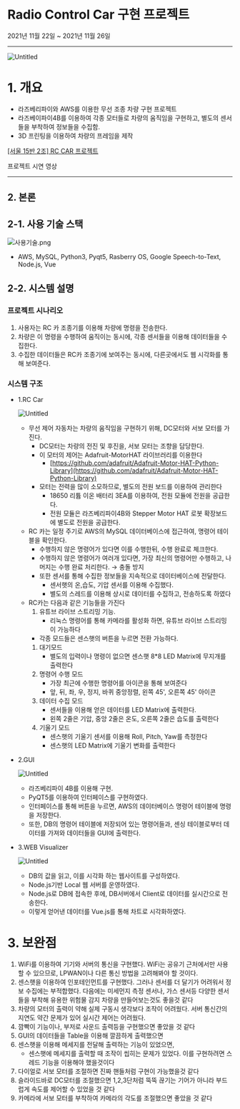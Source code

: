 # Radio Control Car 구현 프로젝트

2021년 11월 22일 ~ 2021년 11월 26일 

---

![Untitled](https://s3-us-west-2.amazonaws.com/secure.notion-static.com/4fd6aa33-3a1a-4a49-b432-1f8a99ab9866/Untitled.png)

# 1. 개요

- 라즈베리파이와 AWS를 이용한 무선 조종 차량 구현 프로젝트
- 라즈베이파이4B를 이용하여 각종 모터들로 차량의 움직임을 구현하고, 별도의 센서들을 부착하여 정보들을 수집함.
- 3D 프린팅을 이용하여 차량의 프레임을 제작

[[서울 15반 2조] RC CAR 프로젝트](https://youtu.be/IvJfMl0JzaM)

프로젝트 시연 영상

---

## 2. 본론

## 2-1. 사용 기술 스택

![사용기술.png](https://s3-us-west-2.amazonaws.com/secure.notion-static.com/2d2376aa-20a6-498e-8f8d-bea69d700aaa/사용기술.png)

- AWS, MySQL, Python3, Pyqt5, Rasberry OS, Google Speech-to-Text, Node.js, Vue

## 2-2. 시스템 설명

### 프로젝트 시나리오

1. 사용자는 RC 카 조종기를 이용해 차량에 명령을 전송한다.
2. 차량은 이 명령을 수행하여 움직이는 동시에, 각종 센서들을 이용해 데이터들을 수집한다.
3. 수집한 데이터들은 RC카 조종기에 보여주는 동시에, 다른곳에서도 웹 시각화를 통해 보여준다.

### 시스템 구조

- 1.RC Car
    
    ![Untitled](https://s3-us-west-2.amazonaws.com/secure.notion-static.com/1156658c-fa46-4608-aee5-10e8cc200227/Untitled.png)
    
    - 무선 제어 자동차는 차량의 움직임을 구현하기 위해, DC모터와 서보 모터를 가진다.
        - DC모터는 차량의 전진 및 후진을, 서보 모터는 조향을 담당한다.
        - 이 모터의 제어는 Adafruit-MotorHAT 라이브러리를 이용한다
            - [https://github.com/adafruit/Adafruit-Motor-HAT-Python-Library](https://github.com/adafruit/Adafruit-Motor-HAT-Python-Library)
        - 모터는 전력을 많이 소모하므로, 별도의 전원 보드를 이용하여 관리한다
            - 18650 리튬 이온 배터리 3EA를 이용하여, 전원 모듈에 전원을 공급한다.
            - 전원 모듈은 라즈베리파이4B와 Stepper Motor HAT 로봇 확장보드에 별도로 전원을 공급한다.
    - RC 카는 일정 주기로 AWS의 MySQL 데이터베이스에 접근하여, 명령어 테이블을 확인한다.
        - 수행하지 않은 명령어가 있다면 이를 수행한뒤, 수행 완료로 체크한다.
        - 수행하지 않은 명령어가 여러개 있다면, 가장 최신의 명령어만 수행하고, 나머지는 수행 완료 처리한다. → 충돌 방지
        - 또한 센서를 통해 수집한 정보들을 지속적으로 데이터베이스에 전달한다.
            - 센서햇의 온,습도, 기압 센서를 이용해 수집했다.
            - 별도의 스레드를 이용해 상시로 데이터를 수집하고, 전송하도록 하였다
    - RC카는 다음과 같은 기능들을 가진다
        1. 유튜브 라이브 스트리밍 기능.
            - 리눅스 명령어를 통해 카메라를 활성화 하면, 유튜브 라이브 스트리밍이 가능하다
        - 각종 모드들은 센스햇의 버튼을 누르면 전환 가능하다.
        1.  대기모드
            - 별도의 입력이나 명령이 없으면 센스햇 8*8 LED Matrix에 무지개를 출력한다
        2. 명령어 수행 모드
            - 가장 최근에 수행한 명령어를 아이콘을 통해 보여준다
            - 앞, 뒤, 좌, 우, 정지, 바퀴 중앙정렬, 왼쪽 45', 오른쪽 45' 아이콘
        3. 데이터 수집 모드
            - 센서들을 이용해 얻은 데이터를 LED Matrix에 출력한다.
            - 왼쪽 2줄은 기압, 중앙 2줄은 온도, 오른쪽 2줄은 습도를 출력한다
        4. 기울기 모드
            - 센스햇의 기울기 센서를 이용해 Roll, Pitch, Yaw를 측정한다
            - 센스햇의 LED Matrix에 기울기 변화를 출력한다
            
        
- 2.GUI
    
    ![Untitled](https://s3-us-west-2.amazonaws.com/secure.notion-static.com/0c3bcdf9-96b3-4b4a-9e5a-2934687e24a5/Untitled.png)
    
    - 라즈베리파이 4B를 이용해 구현.
    - PyQT5를 이용하여 인터페이스를 구현하였다.
    - 인터페이스를 통해 버튼을 누르면, AWS의 데이터베이스 명령어 테이블에 명령을 저장한다.
    - 또한, DB의 명령어 테이블에 저장되어 있는 명령어들과, 센싱 테이블로부터 데이터를 가져와 
    데이터들을 GUI에 출력한다.
- 3.WEB Visualizer
    
    ![Untitled](https://s3-us-west-2.amazonaws.com/secure.notion-static.com/8bb8ab5a-16f0-4126-a27d-b7c444f13168/Untitled.png)
    
    - DB의 값을 읽고, 이를 시각화 하는 웹사이트를 구성하였다.
    - Node.js기반 Local 웹 서버를 운영하였다.
    - Node.js로 DB에 접속한 후에, DB서버에서 Client로 데이터를 실시간으로 전송한다.
    - 이렇게 얻어낸 데이터를 Vue.js를 통해 차트로 시각화하였다.

# 3. 보완점

1. WiFi를 이용하여 기기와 서버의 통신을 구현했다. WiFi는 공유기 근처에서만 사용할 수 있으므로, LPWAN이나 다른 통신 방법을 고려해봐야 할 것이다.
2.  센스햇을 이용하여 인포테인먼트를 구현했다. 그러나 센서를 더 달기가 어려워서 정보 수집에는 부적합했다. 다음에는 미세먼지 측정 센서나, 가스 센서등 다양한 센서들을 부착해 유용한 위험물 감지 차량을 만들어보는것도 좋을것 같다
3. 차량의 모터의 출력이 약해 실제 구동시 생각보다 조작이 어려웠다. 서버 통신간의 지연도 약간 문제가 있어 실시간 제어는 어려웠다.  
4. 깜빡이 기능이나, 부저로 사운드 출력등을 구현했으면 좋았을 것 같다
5. GUI의 데이터들을 Table을 이용해 깔끔하게 출력했으면
6. 센스햇을 이용해 메세지를 전달해 출력하는 기능이 있었으면, 
    - 센스햇에 메세지를 출력할 때 조작이 씹히는 문제가 있었다. 이를 구현하려면 스레드 기능을 이용해야 했을것이다
7. 다이얼로 서보 모터를 조절하면 진짜 핸들처럼 구현이 가능했을것 같다
8. 슬라이드바로  DC모터를 조절했으면 1,2,3단처럼 뚝뚝 끊기는 기어가 아니라 부드럽게 속도를 제어할 수 있었을 것 같다
9. 카메라에 서보 모터를 부착하여 카메라의 각도를 조절했으면 좋았을 것 같다